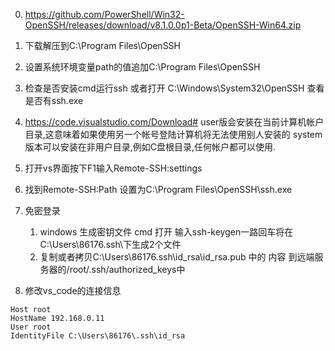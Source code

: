 0. https://github.com/PowerShell/Win32-OpenSSH/releases/download/v8.1.0.0p1-Beta/OpenSSH-Win64.zip
1. 下载解压到C:\Program Files\OpenSSH
2. 设置系统环境变量path的值追加C:\Program Files\OpenSSH
3. 检查是否安装cmd运行ssh 或者打开 C:\Windows\System32\OpenSSH 查看是否有ssh.exe

4. https://code.visualstudio.com/Download#
user版会安装在当前计算机帐户目录,这意味着如果使用另一个帐号登陆计算机将无法使用别人安装的
system版本可以安装在非用户目录,例如C盘根目录,任何帐户都可以使用.
5. 打开vs界面按下F1输入Remote-SSH:settings
6. 找到Remote-SSH:Path 设置为C:\Program Files\OpenSSH\ssh.exe
7. 免密登录
   1. windows 生成密钥文件 cmd 打开 输入ssh-keygen一路回车将在C:\Users\86176.ssh\下生成2个文件
   2. 复制或者拷贝C:\Users\86176.ssh\id_rsa\id_rsa.pub 中的 内容 到远端服务器的/root/.ssh/authorized_keys中
8. 修改vs_code的连接信息
```text
Host root
HostName 192.168.0.11
User root 
IdentityFile C:\Users\86176\.ssh\id_rsa
```